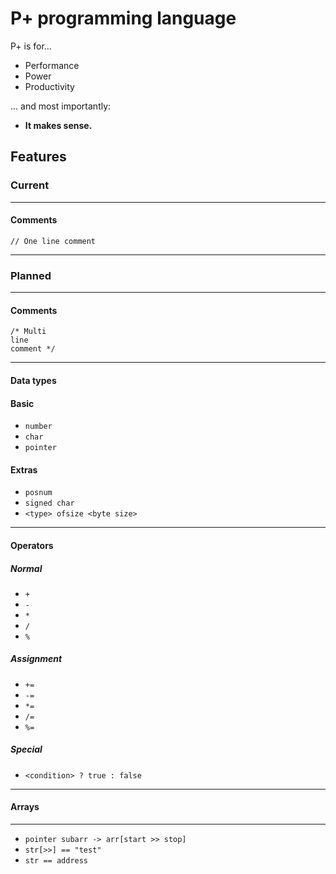# P+ programming language
P+ is for...
* Performance
* Power
* Productivity

... and most importantly:
* **It makes sense.**

## Features
### Current

--------

#### Comments
`// One line comment`

--------

### Planned

--------

#### Comments
```
/* Multi
line
comment */
```

--------

#### Data types
#### Basic
* `number`
* `char`
* `pointer`

#### Extras
* `posnum`
* `signed char`
* `<type> ofsize <byte size>`

--------

#### Operators
##### Normal
* `+`
* `-`
* `*`
* `/`
* `%`

##### Assignment
* `+=`
* `-=`
* `*=`
* `/=`
* `%=`

##### Special
* `<condition> ? true : false`

--------

#### Arrays

--------

* `pointer subarr -> arr[start >> stop]`
* `str[>>] == "test"`
* `str == address`
